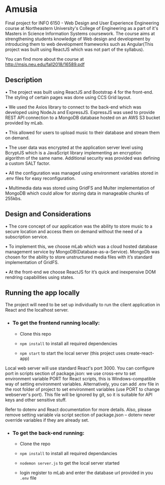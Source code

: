 
# Amusia

Final project for INFO 6150 - Web Design and User Experience Engineering course at Northeastern University's College of Engineering as a part of it's Masters in Science Information Systems coursework. The course aims at strengthening students knowledge of Web design and development by introducing them to web development frameworks such as Angular(This project was built using ReactJS which was not part of the syllabus).

You can find more about the course at http://msis.neu.edu/fall2018/16589.pdf

## Description

• The project was built using ReactJS and Bootstrap 4 for the front-end. The styling of certain pages was done using CCS Grid layout.

• We used the Axios library to connect to the back-end which was developed using NodeJs and ExpressJS. ExpressJS was used to provide REST API connection to a MongoDB database hosted on an AWS S3 bucket provided by mLab. 

• This allowed for users to upload music to their database and stream them on demand.

• The user data was encrypted at the application server level using BcryptJS which is a JavaScript library implementing an encryption algorithm of the same name. Additional security was provided was defining a custom SALT factor.

• All the configuration was managed using environment variables stored in .env files for easy reconfiguration.

• Multimedia data was stored using GridFS and Multer implementation of MongoDB which could allow for storing data in manageable chunks of 255kbs.

## Design and Considerations

• The core concept of our application was the ability to store music to a secure location and access them on demand without the need of a subscription service. 

• To implement this, we choose mLab which was a cloud hosted database management service by MongoDB(Database-as-a-Service). MongoDb was chosen for the ability to store unstructured media files with it’s standard implementation of GridFS.

• At the front-end we choose ReactJS for it’s quick and inexpensive DOM rendring capabilities using states.

## Running the app locally

The project will need to be set up individually to run the client application in React and the localhost server.

* ### To get the frontend running locally:

  * Clone this repo

  *	```npm install``` to install all required dependencies
  
  *	```npm start``` to start the local server (this project uses create-react-app)


Local web server will use standard React's port 3000. You can configure port in scripts section of package.json: we use cross-env to set environment variable PORT for React scripts, this is Windows-compatible way of setting environment variables.
Alternatively, you can add .env file in the root folder of project to set environment variables (use PORT to change webserver's port). This file will be ignored by git, so it is suitable for API keys and other sensitive stuff. 

Refer to dotenv and React documentation for more details. Also, please remove setting variable via script section of package.json – dotenv never override variables if they are already set.

* ### To get the back-end running:

  * Clone the repo

  * ```npm install``` to install all required dependancies

  * ```nodemon server.js``` to get the local server started

  * login register to mLab and enter the database url provided in you ```.env``` file

